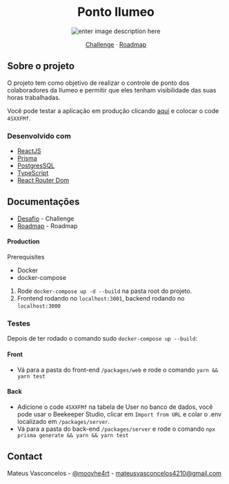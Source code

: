 <div align="center">
  <h1 align="center">Ponto Ilumeo</h1>

![enter image description here](https://i.imgur.com/ZPNmAUZ.png)

  <p align="center">
    <a href="/DOCUMENTATION/CHALLENGE.md">Challenge</a>
    ·
    <a href="/DOCUMENTATION/ROADMAP.md">Roadmap</a>
  </p>
</div>

## Sobre o projeto

O projeto tem como objetivo de realizar o controle de ponto dos colaboradores da Ilumeo e permitir que eles tenham visibilidade das suas horas trabalhadas.

Você pode testar a aplicação em produção clicando [aqui](https://illumeo-monorepo-web-rho.vercel.app/) e colocar o code `4SXXFMf`.

### Desenvolvido com

- [ReactJS](https://react.dev/)
- [Prisma](https://www.prisma.io/)
- [PostgresSQL](https://www.postgresql.org/)
- [TypeScript](https://www.typescriptlang.org/)
- [React Router Dom](https://reactrouter.com/en/main)

## Documentações

- [Desafio](./DOCUMENTATION/CHALLENGE.md) - Challenge
- [Roadmap](./DOCUMENTATION/ROADMAP.md) - Roadmap

#### Production

Prerequisites

- Docker
- docker-compose

1. Rode `docker-compose up -d --build` na pasta root do projeto.
2. Frontend rodando no `localhost:3001`, backend rodando no `localhost:3000`

### Testes
Depois de ter rodado o comando sudo `docker-compose up --build`: 

#### Front
- Vá para a pasta do front-end `/packages/web` e rode o comando `yarn && yarn test`
#### Back
- Adicione o code `4SXXFMf` na tabela de User no banco de dados, você pode usar o Beekeeper Studio, clicar em `Import from URL` e colar o .env localizado em `/packages/server`.
- Vá para a pasta do back-end `/packages/server` e rode o comando `npx prisma generate && yarn && yarn test`

## Contact

Mateus Vasconcelos - [@moovhe4rt](https://twitter.com/moovhe4rt) - mateusvasconcelos4210@gmail.com
